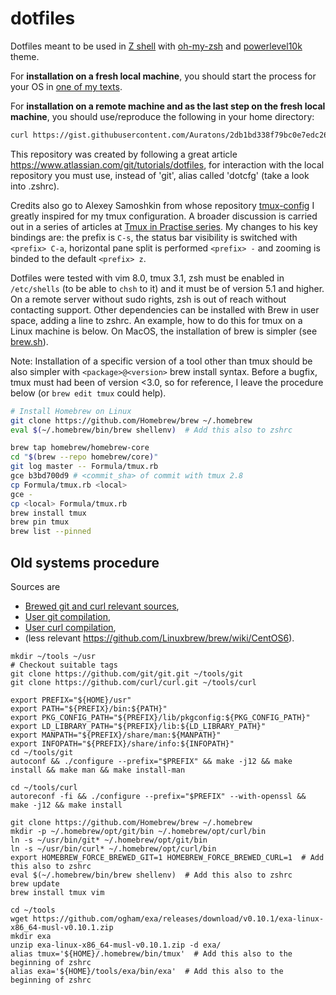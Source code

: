 # dotfiles
Dotfiles meant to be used in [Z shell](http://zsh.sourceforge.net) with
[oh-my-zsh](https://ohmyz.sh) and
[powerlevel10k](https://github.com/romkatv/powerlevel10k) theme.

For **installation on a fresh local machine**, you should start the process for your
OS in [one of my texts](https://github.com/Auratons/texts/blob/master/terminal-emulator-hardening.md).

For **installation on a remote machine and as the last step on the fresh local machine**,
you should use/reproduce the following in your home directory:

```bash
curl https://gist.githubusercontent.com/Auratons/2db1bd338f79bc0e7edc26ee2cf07d48/raw/a5594edc38c2259254d7c51b2db07bcf8af1e53e/dotfiles-install.sh | /bin/bash
```

This repository was created by following a great article
https://www.atlassian.com/git/tutorials/dotfiles, for interaction with the local
repository you must use, instead of 'git', alias called 'dotcfg' (take a look
into .zshrc).

Credits also go to Alexey Samoshkin from whose repository
[tmux-config](https://github.com/samoshkin/tmux-config/tree/95efd543846a27cd2127496b74fd4f4da94f4a31)
I greatly inspired for my tmux configuration. A broader discussion is carried out in a
series of articles at
[Tmux in Practise series](https://medium.com/free-code-camp/tmux-in-practice-series-of-posts-ae34f16cfab0).
My changes to his key bindings are: the prefix is `C-s`, the status bar visibility
is switched with `<prefix> C-a`, horizontal pane split is performed `<prefix> -`
and zooming is binded to the default `<prefix> z`.

Dotfiles were tested with vim 8.0, tmux 3.1, zsh must be
enabled in `/etc/shells` (to be able to `chsh` to it) and it must be of version
5.1 and higher. On a remote server without sudo rights, zsh is out of reach
without contacting support. Other dependencies can be installed with Brew in
user space, adding a line to zshrc. An example, how to do this for tmux on a
Linux machine is below. On MacOS, the installation of brew is simpler (see
[brew.sh](https://brew.sh)). 

Note: Installation of a specific version of a tool other than tmux should
be also simpler with `<package>@<version>` brew install syntax. Before
a bugfix, tmux must had been of version <3.0, so for reference, I leave the
procedure below (or `brew edit tmux` could help).

```bash
# Install Homebrew on Linux
git clone https://github.com/Homebrew/brew ~/.homebrew
eval $(~/.homebrew/bin/brew shellenv)  # Add this also to zshrc

brew tap homebrew/homebrew-core
cd "$(brew --repo homebrew/core)"
git log master -- Formula/tmux.rb
gce b3bd700d9 # <commit_sha> of commit with tmux 2.8
cp Formula/tmux.rb <local>
gce -
cp <local> Formula/tmux.rb
brew install tmux
brew pin tmux
brew list --pinned
```

## Old systems procedure

Sources are
  - [Brewed git and curl relevant sources](https://github.com/Homebrew/brew/blob/6418230f8fc86093f96f4156a2cdcabfd55f03f7/Library/Homebrew/brew.sh#L185),
  - [User git compilation](https://gist.github.com/samrocketman/8671036#gistcomment-1595388),
  - [User curl compilation](https://curl.se/docs/install.html),
  - (less relevant https://github.com/Linuxbrew/brew/wiki/CentOS6).

```
mkdir ~/tools ~/usr
# Checkout suitable tags
git clone https://github.com/git/git.git ~/tools/git
git clone https://github.com/curl/curl.git ~/tools/curl

export PREFIX="${HOME}/usr"
export PATH="${PREFIX}/bin:${PATH}"
export PKG_CONFIG_PATH="${PREFIX}/lib/pkgconfig:${PKG_CONFIG_PATH}"
export LD_LIBRARY_PATH="${PREFIX}/lib:${LD_LIBRARY_PATH}"
export MANPATH="${PREFIX}/share/man:${MANPATH}"
export INFOPATH="${PREFIX}/share/info:${INFOPATH}"
cd ~/tools/git
autoconf && ./configure --prefix="$PREFIX" && make -j12 && make install && make man && make install-man

cd ~/tools/curl
autoreconf -fi && ./configure --prefix="$PREFIX" --with-openssl && make -j12 && make install

git clone https://github.com/Homebrew/brew ~/.homebrew
mkdir -p ~/.homebrew/opt/git/bin ~/.homebrew/opt/curl/bin
ln -s ~/usr/bin/git* ~/.homebrew/opt/git/bin
ln -s ~/usr/bin/curl* ~/.homebrew/opt/curl/bin
export HOMEBREW_FORCE_BREWED_GIT=1 HOMEBREW_FORCE_BREWED_CURL=1  # Add this also to zshrc
eval $(~/.homebrew/bin/brew shellenv)  # Add this also to zshrc
brew update
brew install tmux vim

cd ~/tools
wget https://github.com/ogham/exa/releases/download/v0.10.1/exa-linux-x86_64-musl-v0.10.1.zip
mkdir exa
unzip exa-linux-x86_64-musl-v0.10.1.zip -d exa/
alias tmux='${HOME}/.homebrew/bin/tmux'  # Add this also to the beginning of zshrc
alias exa='${HOME}/tools/exa/bin/exa'  # Add this also to the beginning of zshrc
```
